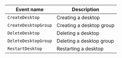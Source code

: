 Event name | Description
--- | ---
`CreateDesktop` | Creating a desktop
`CreateDesktopGroup` | Creating a desktop group
`DeleteDesktop` | Deleting a desktop
`DeleteDesktopGroup` | Deleting a desktop group
`RestartDesktop` | Restarting a desktop